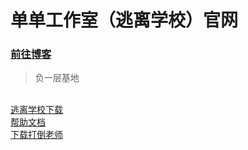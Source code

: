 # 单单工作室（逃离学校）官网
### [前往博客](https://goodjobabc.github.io/)
>负一层基地
<br>
<a href="https://goodjobABC.github.io/base.github.io/download/download.html">逃离学校下载</a>
<br>
<a href="https://goodjobABC.github.io/base.github.io/info/what_is_base.md">帮助文档</a>
<br>
<a href="https://goodjobabc.github.io/base.github.io/fightdownload/download_fight.html">下载打倒老师</a>
